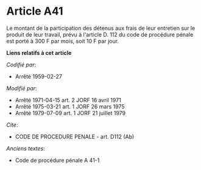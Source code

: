 # Article A41

Le montant de la participation des détenus aux frais de leur entretien sur le produit de leur travail, prévu à l'article D.
112 du code de procédure pénale est porté à 300 F par mois, soit 10 F par jour.

**Liens relatifs à cet article**

_Codifié par_:

  - Arrêté 1959-02-27

_Modifié par_:

  - Arrêté 1971-04-15 art. 2 JORF 16 avril 1971
  - Arrêté 1975-03-21 art. 1 JORF 26 mars 1975
  - Arrêté 1979-07-09 art. 1 JORF 21 juillet 1979

_Cite_:

  - CODE DE PROCEDURE PENALE - art. D112 (Ab)

_Anciens textes_:

  - Code de procédure pénale A 41-1
